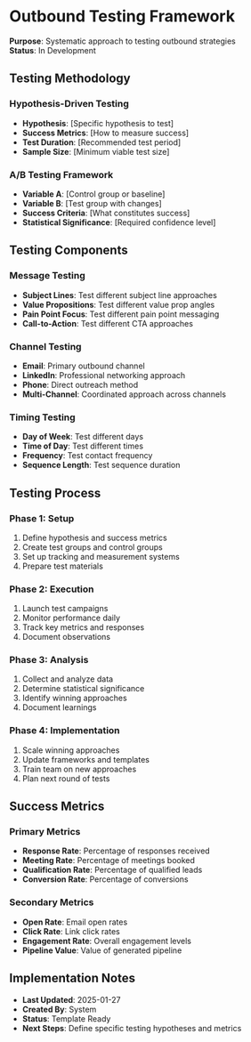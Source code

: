 # Outbound Testing Framework
**Purpose**: Systematic approach to testing outbound strategies  
**Status**: In Development

## Testing Methodology
### Hypothesis-Driven Testing
- **Hypothesis**: [Specific hypothesis to test]
- **Success Metrics**: [How to measure success]
- **Test Duration**: [Recommended test period]
- **Sample Size**: [Minimum viable test size]

### A/B Testing Framework
- **Variable A**: [Control group or baseline]
- **Variable B**: [Test group with changes]
- **Success Criteria**: [What constitutes success]
- **Statistical Significance**: [Required confidence level]

## Testing Components
### Message Testing
- **Subject Lines**: Test different subject line approaches
- **Value Propositions**: Test different value prop angles
- **Pain Point Focus**: Test different pain point messaging
- **Call-to-Action**: Test different CTA approaches

### Channel Testing
- **Email**: Primary outbound channel
- **LinkedIn**: Professional networking approach
- **Phone**: Direct outreach method
- **Multi-Channel**: Coordinated approach across channels

### Timing Testing
- **Day of Week**: Test different days
- **Time of Day**: Test different times
- **Frequency**: Test contact frequency
- **Sequence Length**: Test sequence duration

## Testing Process
### Phase 1: Setup
1. Define hypothesis and success metrics
2. Create test groups and control groups
3. Set up tracking and measurement systems
4. Prepare test materials

### Phase 2: Execution
1. Launch test campaigns
2. Monitor performance daily
3. Track key metrics and responses
4. Document observations

### Phase 3: Analysis
1. Collect and analyze data
2. Determine statistical significance
3. Identify winning approaches
4. Document learnings

### Phase 4: Implementation
1. Scale winning approaches
2. Update frameworks and templates
3. Train team on new approaches
4. Plan next round of tests

## Success Metrics
### Primary Metrics
- **Response Rate**: Percentage of responses received
- **Meeting Rate**: Percentage of meetings booked
- **Qualification Rate**: Percentage of qualified leads
- **Conversion Rate**: Percentage of conversions

### Secondary Metrics
- **Open Rate**: Email open rates
- **Click Rate**: Link click rates
- **Engagement Rate**: Overall engagement levels
- **Pipeline Value**: Value of generated pipeline

## Implementation Notes
- **Last Updated**: 2025-01-27
- **Created By**: System
- **Status**: Template Ready
- **Next Steps**: Define specific testing hypotheses and metrics
